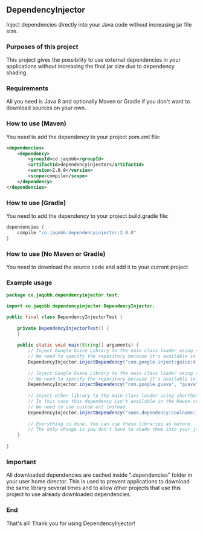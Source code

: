 ## DependencyInjector
Inject dependencies directly into your Java code without increasing jar file size.

### Purposes of this project
This project gives the possibility to use external dependencies in your applications without increasing the final jar size due to dependency shading.

### Requirements
All you need is Java 8 and optionally Maven or Gradle if you don't want to download sources on your own.

### How to use (Maven)
You need to add the dependency to your project pom.xml file:
```xml
<dependencies>
    <dependency>
        <groupId>co.jaqobb</groupId>
        <artifactId>dependencyinjector</artifactId>
        <version>2.0.0</version>
        <scope>compile</scope>
    </dependency>
</dependencies>
```

### How to use (Gradle)
You need to add the dependency to your project build.gradle file:
```gradle
dependencies {
    compile "co.jaqobb:dependencyinjector:2.0.0"
}
```

### How to use (No Maven or Gradle)
You need to download the source code and add it to your current project.

### Example usage
```java
package co.jaqobb.dependencyinjector.test;

import co.jaqobb.dependencyinjector.DependencyInjector;

public final class DependencyInjectorTest {
    
    private DependencyInjectorTest() {
    }
    
    public static void main(String[] arguments) {
        // Inject Google Guice Library to the main class loader using shorthand notation.
        // No need to specify the repository because it's available in the Maven central one.
        DependencyInjector.injectDependency("com.google.inject:guice:4.0", this.getClass().getClassLoader());
        
        // Inject Google Guava Library to the main class loader using old notation.
        // No need to specify the repository because it's available in the Maven central one.
        DependencyInjector.injectDependency("com.google.guava", "guava", "19.0", this.getClass().getClassLoader());
        
        // Inject other library to the main class loader using shorthand notation.
        // In this case this dependency isn't available in the Maven central repository.
        // We need to use custom url instead.
        DependencyInjector.injectDependency("some.dependency:coolname:1.2.3", "https://link.to.this.dependency.repository");
        
        // Everything is done. You can use these libraries as before.
        // The only change is you don't have to shade them into your jar file.
    }
    
}
```

### Important
All downloaded dependencies are cached inside ".dependencies" folder in your user home director. This is used to prevent applications to download the same library several times and to allow other projects that use this project to use already downloaded dependencies.

### End
That's all! Thank you for using DependencyInjector!